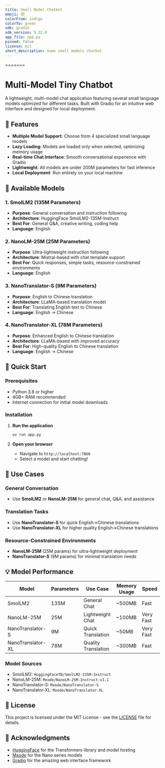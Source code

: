 ```yaml
---
title: Small Model Chatbot
emoji: 😻
colorFrom: indigo
colorTo: green
sdk: gradio
sdk_version: 5.31.0
app_file: app.py
pinned: false
license: mit
short_description: Some small models chatbot
---
```

=======
# Multi-Model Tiny Chatbot

A lightweight, multi-model chat application featuring several small language models optimized for different tasks. Built with Gradio for an intuitive web interface and designed for local deployment.

## 🌟 Features

- **Multiple Model Support**: Choose from 4 specialized small language models
- **Lazy Loading**: Models are loaded only when selected, optimizing memory usage
- **Real-time Chat Interface**: Smooth conversational experience with Gradio
- **Lightweight**: All models are under 200M parameters for fast inference
- **Local Deployment**: Run entirely on your local machine

## 🤖 Available Models

### 1. SmolLM2 (135M Parameters)
- **Purpose**: General conversation and instruction following
- **Architecture**: HuggingFace SmolLM2-135M-Instruct
- **Best For**: General Q&A, creative writing, coding help
- **Language**: English

### 2. NanoLM-25M (25M Parameters)
- **Purpose**: Ultra-lightweight instruction following
- **Architecture**: Mistral-based with chat template support
- **Best For**: Quick responses, simple tasks, resource-constrained environments
- **Language**: English

### 3. NanoTranslator-S (9M Parameters)
- **Purpose**: English to Chinese translation
- **Architecture**: LLaMA-based translation model
- **Best For**: Translating English text to Chinese
- **Language**: English → Chinese

### 4. NanoTranslator-XL (78M Parameters)
- **Purpose**: Enhanced English to Chinese translation
- **Architecture**: LLaMA-based with improved accuracy
- **Best For**: High-quality English to Chinese translation
- **Language**: English → Chinese

## 🚀 Quick Start

### Prerequisites

- Python 3.8 or higher
- 4GB+ RAM recommended
- Internet connection for initial model downloads

### Installation

1. **Run the application**
   ```bash
   uv run app.py
   ```

2. **Open your browser**
   - Navigate to `http://localhost:7860`
   - Select a model and start chatting!


## 🎯 Use Cases

### General Conversation
- Use **SmolLM2** or **NanoLM-25M** for general chat, Q&A, and assistance

### Translation Tasks
- Use **NanoTranslator-S** for quick English→Chinese translations
- Use **NanoTranslator-XL** for higher quality English→Chinese translations

### Resource-Constrained Environments
- **NanoLM-25M** (25M params) for ultra-lightweight deployment
- **NanoTranslator-S** (9M params) for minimal translation needs

## 💡 Model Performance

| Model | Parameters | Use Case | Memory Usage | Speed |
|-------|------------|----------|--------------|-------|
| SmolLM2 | 135M | General Chat | ~500MB | Fast |
| NanoLM-25M | 25M | Lightweight Chat | ~100MB | Very Fast |
| NanoTranslator-S | 9M | Quick Translation | ~50MB | Very Fast |
| NanoTranslator-XL | 78M | Quality Translation | ~300MB | Fast |



### Model Sources
- SmolLM2: `HuggingFaceTB/SmolLM2-135M-Instruct`
- NanoLM-25M: `Mxode/NanoLM-25M-Instruct-v1.1`
- NanoTranslator-S: `Mxode/NanoTranslator-S`
- NanoTranslator-XL: `Mxode/NanoTranslator-XL`

## 📝 License

This project is licensed under the MIT License - see the [LICENSE](LICENSE) file for details.

## 🙏 Acknowledgments

- [HuggingFace](https://huggingface.co/) for the Transformers library and model hosting
- [Mxode](https://huggingface.co/Mxode) for the Nano series models
- [Gradio](https://gradio.app/) for the amazing web interface framework

